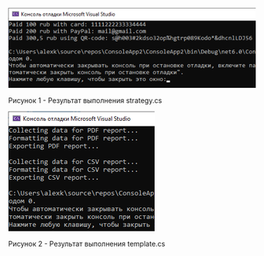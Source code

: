 ![](images/strategy_png.png)

Рисунок 1 - Результат выполнения strategy.cs

![](images/template_png.png)

Рисунок 2 - Результат выполнения template.cs
